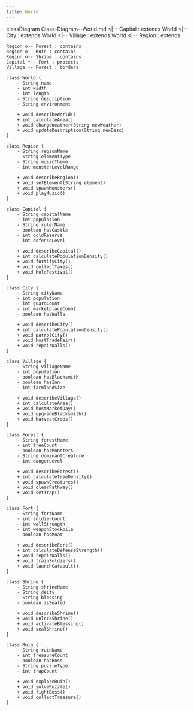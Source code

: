 ```yaml
---
title: World
---
```


classDiagram
    Class-Diagram--World.md <|-- Capital : extends
    World <|-- City : extends
    World <|-- Village : extends
    World <|-- Region : extends
    
    Region o-- Forest : contains
    Region o-- Ruin : contains
    Region o-- Shrine : contains
    Capital *-- Fort : protects
    Village -- Forest : borders
    
    class World {
        - String name
        - int width
        - int length
        - String description
        - String environment

        + void describeWorld()
        + int calculateArea()
        + void changeWeather(String newWeather)
        + void updateDescription(String newDesc)
    }

    class Region {
        - String regionName
        - String elementType
        - String musicTheme
        - int monsterLevelRange

        + void describeRegion()
        + void setElement(String element)
        + void spawnMonsters()
        + void playMusic()
    }

    class Capital {
        - String capitalName
        - int population
        - String rulerName
        - boolean hasCastle
        - int goldReserve
        - int defenseLevel

        + void describeCapital()
        + int calculatePopulationDensity()
        + void fortifyCity()
        + void collectTaxes()
        + void holdFestival()
    }

    class City {
        - String cityName
        - int population
        - int guardCount
        - int marketplaceCount
        - boolean hasWalls

        + void describeCity()
        + int calculatePopulationDensity()
        + void patrolCity()
        + void hostTradeFair()
        + void repairWalls()
    }

    class Village {
        - String villageName
        - int population
        - boolean hasBlacksmith
        - boolean hasInn
        - int farmlandSize

        + void describeVillage()
        + int calculateArea()
        + void hostMarketDay()
        + void upgradeBlacksmith()
        + void harvestCrops()
    }

    class Forest {
        - String forestName
        - int treeCount
        - boolean hasMonsters
        - String dominantCreature
        - int dangerLevel

        + void describeForest()
        + int calculateTreeDensity()
        + void spawnCreatures()
        + void clearPathway()
        + void setTrap()
    }

    class Fort {
        - String fortName
        - int soldierCount
        - int wallStrength
        - int weaponStockpile
        - boolean hasMoat

        + void describeFort()
        + int calculateDefenseStrength()
        + void repairWalls()
        + void trainSoldiers()
        + void launchCatapult()
    }

    class Shrine {
        - String shrineName
        - String deity
        - String blessing
        - boolean isSealed

        + void describeShrine()
        + void unlockShrine()
        + void activateBlessing()
        + void sealShrine()
    }

    class Ruin {
        - String ruinName
        - int treasureCount
        - boolean hasBoss
        - String puzzleType
        - int trapCount

        + void exploreRuin()
        + void solvePuzzle()
        + void fightBoss()
        + void collectTreasure()
    }

